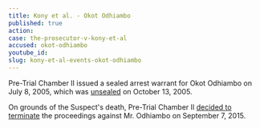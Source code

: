 ```yaml
---
title: Kony et al. - Okot Odhiambo
published: true
action:
case: the-prosecutor-v-kony-et-al
accused: okot-odhiambo
youtube_id:
slug: kony-et-al-events-okot-odhiambo
---
```



Pre-Trial Chamber II issued a sealed arrest warrant for Okot Odhiambo on July 8, 2005, which was [unsealed](https://www.icc-cpi.int/Pages/record.aspx?docNo=ICC-02/04-01/15-34) on October 13, 2005.&nbsp;

On grounds of the Suspect's death, Pre-Trial Chamber II&nbsp;[decided to terminate](https://www.icc-cpi.int/Pages/record.aspx?docNo=ICC-02/04-01/05-431)&nbsp;the proceedings against Mr. Odhiambo on September 7, 2015.